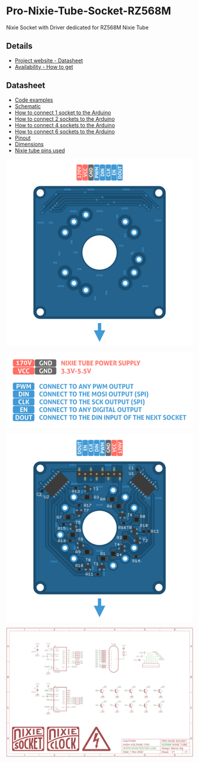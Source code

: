 # Pro-Nixie-Tube-Socket-RZ568M
Nixie Socket with Driver dedicated for RZ568M Nixie Tube

## Details
- [Project website - Datasheet](https://nixietester.com/project/pro-nixie-socket-rz568m/)
- [Availability - How to get](https://nixietester.com/product/pro-nixie-socket-rz568m/)

## Datasheet
- [Code examples](https://github.com/marcinsaj/Pro-Nixie-Tube-Socket-RZ568M/tree/main/examples)
- [Schematic](https://github.com/marcinsaj/Pro-Nixie-Tube-Socket-RZ568M/raw/main/datasheet/Schematic-Pro-Nixie-Tube-Socket-RZ568M.pdf)
- [How to connect 1 socket to the Arduino](https://github.com/marcinsaj/Pro-Nixie-Tube-Socket-RZ568M/raw/main/datasheet/How-to-Connect-1-Pro-Nixie-Tube-Socket-to-the-Arduino.pdf)
- [How to connect 2 sockets to the Arduino](https://github.com/marcinsaj/Pro-Nixie-Tube-Socket-RZ568M/raw/main/datasheet/How-to-Connect-2-Pro-Nixie-Tube-Sockets-to-the-Arduino.pdf)
- [How to connect 4 sockets to the Arduino](https://github.com/marcinsaj/Pro-Nixie-Tube-Socket-RZ568M/raw/main/datasheet/How-to-Connect-4-Pro-Nixie-Tube-Sockets-to-the-Arduino.pdf)
- [How to connect 6 sockets to the Arduino](https://github.com/marcinsaj/Pro-Nixie-Tube-Socket-RZ568M/raw/main/datasheet/How-to-Connect-6-Pro-Nixie-Tube-Sockets-to-the-Arduino.pdf)
-  [Pinout](https://github.com/marcinsaj/Pro-Nixie-Tube-Socket-RZ568M/raw/main/datasheet/Pro-Nixie-Tube-Socket-RZ568M-Pinout.pdf)
- [Dimensions](https://github.com/marcinsaj/Pro-Nixie-Tube-Socket-RZ568M/raw/main/datasheet/Pro-Nixie-Tube-Socket-RZ568M-Dimensions.pdf)
- [Nixie tube pins used](https://github.com/marcinsaj/Pro-Nixie-Tube-Socket-RZ568M/raw/main/datasheet/H3161-PRO-Nixie-Socket-Pins.pdf)


<p align="center"><img src="https://github.com/marcinsaj/Pro-Nixie-Tube-Socket-RZ568M/blob/main/datasheet/pro-nixie-tube-socket-rz568m-pcb-t.png"></p>
<p align="center"><img src="https://github.com/marcinsaj/Pro-Nixie-Tube-Socket-RZ568M/blob/main/datasheet/pro-nixie-tube-socket-rz568m-pcb-pinout-description.png"></p>
<p align="center"><img src="https://github.com/marcinsaj/Pro-Nixie-Tube-Socket-RZ568M/blob/main/datasheet/pro-nixie-tube-socket-rz568m-pcb-b.png"></p>
<p align="center"><img src="https://github.com/marcinsaj/Pro-Nixie-Tube-Socket-RZ568M/blob/main/datasheet/Schematic-Pro-Nixie-Tube-Socket-RZ568M.png"></p>
